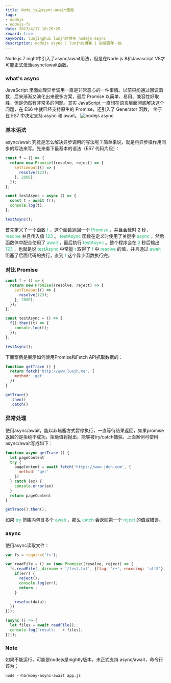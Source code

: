```yaml
---
title: Node.js之async-await使用
tags:
- nodejs
- nodejs-fs
date: 2017/4/17 16:20:25
reward: true
keywords: luojinghui luojh的博客 nodejs-async
description: nodejs async | luojh的博客 | 前端骚年一枚
---
```

Node.js 7 night中引入了async/await用法，但是在Node.js 8和Javascript V8才可能正式激活async/await函数。
<!--more-->
###   what's async
JavaScript 里面处理异步调用一直是非常恶心的一件事情。以前只能通过回调函数，后来渐渐又演化出来很多方案，最后 Promise 以简单、易用、兼容性好取胜，但是仍然有非常多的问题。其实 JavaScript 一直想在语言层面彻底解决这个问题，在 ES6 中就已经支持原生的 Promise，还引入了 Generator 函数，
终于在 ES7 中决定支持 async 和 await。
![nodejs async](https://blog.leancloud.cn/wp-content/uploads/2015/11/async_image03.png)

### 基本语法
async/await 究竟是怎么解决异步调用的写法呢？简单来说，就是将异步操作用同步的写法来写。先来看下最基本的语法（ES7 代码片段）：
```js
const f = () => {
  return new Promise((resolve, reject) => {
    setTimeout(() => {
      resolve(123);
    }, 2000);
  });
};

const testAsync = async () => {
  const t = await f();
  console.log(t);
};

testAsync();
```
首先定义了一个函数<span style="color: #2bb874"> f </span>，这个函数返回一个<span style="color: #2bb874"> Promise </span>，并且会延时 2 秒，<span style="color: #2bb874"> resolve </span> 并且传入值 <span style="color: #2bb874"> 123 </span>。<span style="color: #2bb874"> testAsync </span>函数在定义时使用了关键字 <span style="color: #2bb874"> async </span>，然后函数体中配合使用了 <span style="color: #2bb874"> await </span>，最后执行 <span style="color: #2bb874"> testAsync </span>。整个程序会在 <span style="color: #2bb874"> 2 </span> 秒后输出 <span style="color: #2bb874"> 123 </span>，也就是说 <span style="color: #2bb874"> testAsync </span> 中常量 <span style="color: #2bb874"> t </span> 取得了 <span style="color: #2bb874"> f </span> 中 <span style="color: #2bb874"> resolve </span> 的值，并且通过 <span style="color: #2bb874"> await </span> 阻塞了后面代码的执行，直到 <span style="color: #2bb874"> f </span> 这个异步函数执行完。
### 对比 Promise
```js
const f = () => {
  return new Promise((resolve, reject) => {
    setTimeout(() => {
      resolve(123);
    }, 2000);
  });
};

const testAsync = () => {
  f().then((t) => {
    console.log(t);
  });
};

testAsync();
```
下面案例是展示如何使用Promise和Fetch API抓取数据的：
```js
function getTrace () {
  return fetch('http://www.luojh.me', {
    method: 'get'
  })
}

getTrace()
  .then()
  .catch()
```
### 异常处理
使用async/await，能以非堵塞方式暂停执行，一直等待结果返回，如果promise返回的是拒绝不成功，拒绝值将抛出，能够被try/catch捕获。上面案例可使用async/await写成如下：
```js
function async getTrace () {
  let pageContent
  try {
    pageContent = await fetch('https://www.jdon.com', {
      method: 'get'
    })
  } catch (ex) {
    console.error(ex)
  }
  return pageContent
}

getTrace().then();
```
如果 <span style="color: #2bb874">try</span> 范围内包含多个 <span style="color: #2bb874"> await </span>，那么 <span style="color: #2bb874"> catch </span> 会返回第一个 <span style="color: #2bb874"> reject </span> 的值或错误。

###   async
使用async读取文件：
```js
var fs = require('fs');

var readFile = () => (new Promise((resolve, reject) => {
  fs.readFile(__dirname + '/test.txt', {flag: 'r+', encoding: 'utf8'}, (err,data) => {
    if(err) {
      reject();
      console.log(err);
      return ;
    }

    resolve(data);
  })
}));

(async () => {
  let files = await readFile();
  console.log('result: ' + files);
})();
```

### Note
如果不能运行，可能是nodejs是nightly版本，未正式支持 async/await，命令行该为：
```
node --harmony-async-await app.js
```
